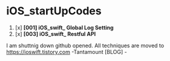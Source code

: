 # iOS_startUpCodes

1. [x] **[001] iOS_swift_ Global Log Setting**
3. [x] **[003] iOS_swift_ Restful API**

I am shuttnig down github opened.
All techniques are moved to https://ioswift.tistory.com  -Tantamount [BLOG] -
